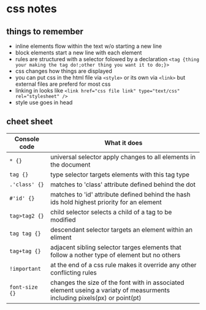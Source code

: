 # css notes

## things to remember
- inline elements flow within the text w/o starting a new line
- block elements start a new line with each element
- rules are structured with a selector folowed by a declaration `<tag {thing your making the tag do!;other thing you want it to do;}>`
- css changes how things are displayed
- you can put css in the html file via `<style>` or its own via 
`<link>` but external files are preferd for most css
- linking in looks like `<link href="css file link" type="text/css" rel="stylesheet" />`
- style use goes in head


## cheet sheet

Console code | What it does
--------------|-------------
`* {}` | universal selector apply changes to all elements in the document
`tag {}` | type selector targets elements with this tag type
`.'class' {}` | matches to 'class' attribute defined behind the dot
`#'id' {}` | matches to 'id' attribute defined behind the hash ids hold highest priority for an element
`tag>tag2 {}` | child selector selects a child of a tag to be modified
`tag tag {}` | descendant selector targets an element within an eliment
`tag+tag {}` | adjacent sibling selector targes elements that follow a nother type of element but no others
`!important` | at the end of a css rule makes it override any other conflicting rules
`font-size {}` | changes the size of the font with in associated element useing a variaty of measurments including pixels(px) or point(pt)

